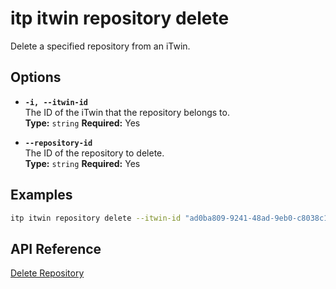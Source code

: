# itp itwin repository delete

Delete a specified repository from an iTwin.

## Options

- **`-i, --itwin-id`**  
  The ID of the iTwin that the repository belongs to.  
  **Type:** `string` **Required:** Yes

- **`--repository-id`**  
  The ID of the repository to delete.  
  **Type:** `string` **Required:** Yes

## Examples

```bash
itp itwin repository delete --itwin-id "ad0ba809-9241-48ad-9eb0-c8038c1a1d51" --repository-id "bf4d8b36-25d7-4b72-b38b-12c1f0325f42"
```

## API Reference

[Delete Repository](https://developer.bentley.com/apis/iTwins/operations/delete-repository/)
